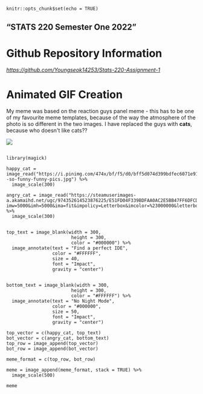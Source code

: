 
```{r setup, include = TRUE}
knitr::opts_chunk$set(echo = TRUE)
```


## “STATS 220 Semester One 2022”

# Github Repository Information

*https://github.com/Youngseok14253/Stats-220-Assignment-1*

# Animated GIF Creation

My meme was based on the reaction guys panel meme - this has to be one of my favourite meme templates, because of the way the atmosphere of the photo is so different in the two images. I have replaced the guys with **cats**, because who doesn't like cats??

![](https://pbs.twimg.com/media/E9cGC4YXMAAz7k_.jpg)

```{r gif}

library(magick)

happy_cat = image_read("https://i.pinimg.com/474x/bf/f5/d0/bff5d074d399bdfec6071e9168398406--so-funny-funny-pics.jpg") %>%
  image_scale(300)

angry_cat = image_read("https://steamuserimages-a.akamaihd.net/ugc/974352614523876225/E51FD04F339BDFAA0AC2E5BB47FF6DFCD1EB8200/?imw=5000&imh=5000&ima=fit&impolicy=Letterbox&imcolor=%23000000&letterbox=false") %>%
  image_scale(300)


top_text = image_blank(width = 300, 
                        height = 300, 
                        color = "#000000") %>%
  image_annotate(text = "Find a perfect IDE",
                 color = "#FFFFFF",
                 size = 40,
                 font = "Impact",
                 gravity = "center")


bottom_text = image_blank(width = 300, 
                        height = 300, 
                        color = "#FFFFFF") %>%
  image_annotate(text = "No Night Mode",
                 color = "#000000",
                 size = 50,
                 font = "Impact",
                 gravity = "center")

top_vector = c(happy_cat, top_text)
bot_vector = c(angry_cat, bottom_text)
top_row = image_append(top_vector)
bot_row = image_append(bot_vector)

meme_format = c(top_row, bot_row)

meme = image_append(meme_format, stack = TRUE) %>%
  image_scale(500)

meme
```
